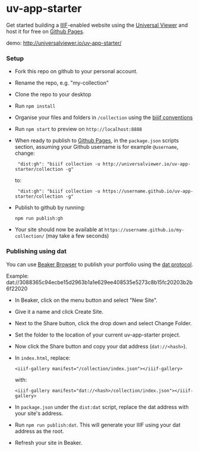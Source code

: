 # uv-app-starter

Get started building a [IIIF](http://iiif.io)-enabled website using the [Universal Viewer](http://universalviewer.io) and host it for free on [Github Pages](https://pages.github.com/).

demo: http://universalviewer.io/uv-app-starter/

### Setup

 - Fork this repo on github to your personal account.

 - Rename the repo, e.g. "my-collection"

 - Clone the repo to your desktop

 - Run `npm install`

 - Organise your files and folders in `/collection` using the [biiif conventions](https://github.com/edsilv/biiif/#examples)

 - Run `npm start` to preview on `http://localhost:8888`

 - When ready to publish to [Github Pages](https://pages.github.com/), in the `package.json` scripts section, assuming your Github username is for example `@username`, change:

    ```
     "dist:gh": "biiif collection -u http://universalviewer.io/uv-app-starter/collection -g"
    ```

    to:

    ```
     "dist:gh": "biiif collection -u https://username.github.io/uv-app-starter/collection -g"
    ```

- Publish to github by running:

    `npm run publish:gh`

- Your site should now be available at `https://username.github.io/my-collection/` (may take a few seconds)

### Publishing using dat

You can use [Beaker Browser](https://beakerbrowser.com/) to publish your portfolio using the [dat protocol](https://datproject.org/).

Example: dat://3088365c94ecbe15d2963b1a1e629ee408535e5273c8b15fc20203b2b6f22020

- In Beaker, click on the menu button and select "New Site".

- Give it a name and click Create Site.

- Next to the Share button, click the drop down and select Change Folder.

- Set the folder to the location of your current uv-app-starter project.

- Now click the Share button and copy your dat address (`dat://<hash>`).

- In `index.html`, replace:

    ```
    <iiif-gallery manifest="/collection/index.json"></iiif-gallery>
    ```

    with: 

    ```
    <iiif-gallery manifest="dat://<hash>/collection/index.json"></iiif-gallery>
    ```

- In `package.json` under the `dist:dat` script, replace the dat address with your site's address.

- Run `npm run publish:dat`. This will generate your IIIF using your dat address as the root.

- Refresh your site in Beaker. 
